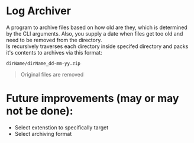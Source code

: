 # Log Archiver
A program to archive files based on how old are they, which is determined by the CLI arguments. Also, you supply a date when files get too old and need to 
be removed from the directory.   
Is recursively traverses each directory inside specifed directory and packs it's contents to archives via this format:
```
dirName/dirName_dd-mm-yy.zip
```
> Original files are removed

# Future improvements (may or may not be done):
- Select extenstion to specifically target
- Select archiving format